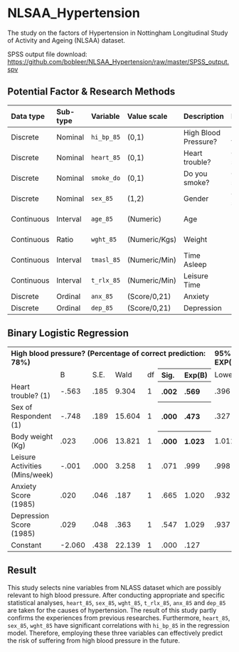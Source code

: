 # NLSAA_Hypertension

The study on the factors of Hypertension in Nottingham Longitudinal Study of Activity and Ageing (NLSAA) dataset.

SPSS output file download: https://github.com/bobleer/NLSAA_Hypertension/raw/master/SPSS_output.spv

## Potential Factor & Research Methods

Data type |	Sub-type | Variable |	Value scale |	Description | Method | Sig.
:-|:-|:-|:-|:-|:-|:-
Discrete | Nominal | `hi_bp_85` |	(0,1) |	High Blood Pressure? | Dependent variable|
Discrete | Nominal | `heart_85`	| (0,1)	| Heart trouble? | Chi-squared | **0.002**
Discrete | Nominal | `smoke_do`	| (0,1)	| Do you smoke? | Chi-squared | 0.063
Discrete | Nominal | `sex_85`	| (1,2)	| Gender | Chi-squared | **0.001**
Continuous | Interval |	`age_85` | (Numeric) | Age | KS → MW-U | 0.977
Continuous | Ratio | `wght_85` | (Numeric/Kgs) | Weight | KS → MW-U | **0.009**
Continuous | Interval | `tmasl_85`	| (Numeric/Min) |	Time Asleep | KS → MW-U | 0.278
Continuous | Interval | `t_rlx_85`	| (Numeric/Min) |	Leisure Time | KS → MW-U | **0.046**
Discrete | Ordinal | `anx_85` | (Score/0,21) | Anxiety | MW-U | **0.031**
Discrete | Ordinal | `dep_85` |	(Score/0,21) | Depression | MW-U | **0.013**

## Binary Logistic Regression

<table class="rich-diff-level-zero"> <tbody class="rich-diff-level-one"> <tr> <th colspan="7" align="left">High blood pressure? (Percentage of correct prediction: 78%)</th> <th colspan="2" align="left">95% C.I. for EXP(B)</th> </tr> <tr> <td></td> <td>B</td> <td>S.E.</td> <td>Wald</td> <td>df</td> <th align="left">Sig.</th> <th align="left">Exp(B)</th> <td>Lower</td> <td>Upper</td> </tr> <tr> <td>Heart trouble? (1)</td> <td>-.563</td> <td>.185</td> <td>9.304</td> <td>1</td> <th align="left">.002</th> <th align="left">.569</th> <td>.396</td> <td>.818</td> </tr> <tr> <td>Sex of Respondent (1)</td> <td>-.748</td> <td>.189</td> <td>15.604</td> <td>1</td> <th align="left">.000</th> <th align="left">.473</th> <td>.327</td> <td>.686</td> </tr> <tr> <td>Body weight (Kg)</td> <td>.023</td> <td>.006</td> <td>13.821</td> <td>1</td> <th align="left">.000</th> <th align="left">1.023</th> <td>1.011</td> <td>1.036</td> </tr> <tr> <td>Leisure Activities (Mins/week)</td> <td>-.001</td> <td>.000</td> <td>3.258</td> <td>1</td> <td>.071</td> <td>.999</td> <td>.998</td> <td>1.000</td> </tr> <tr> <td>Anxiety Score (1985)</td> <td>.020</td> <td>.046</td> <td>.187</td> <td>1</td> <td>.665</td> <td>1.020</td> <td>.932</td> <td>1.116</td> </tr> <tr> <td>Depression Score (1985)</td> <td>.029</td> <td>.048</td> <td>.363</td> <td>1</td> <td>.547</td> <td>1.029</td> <td>.937</td> <td>1.131</td> </tr> <tr> <td>Constant</td> <td>-2.060</td> <td>.438</td> <td>22.139</td> <td>1</td> <td>.000</td> <td>.127</td> <td></td> <td></td> </tr> </tbody> </table>

## Result

This study selects nine variables from NLASS dataset which are possibly relevant to high blood pressure. After conducting appropriate and specific statistical analyses, `heart_85`, `sex_85`, `wght_85`, `t_rlx_85`, `anx_85` and `dep_85` are taken for the causes of hypertension. The result of this study partly confirms the experiences from previous researches. Furthermore, `heart_85`, `sex_85`, `wght_85` have significant correlations with `hi_bp_85` in the regression model. Therefore, employing these three variables can effectively predict the risk of suffering from high blood pressure in the future.
